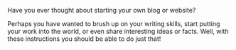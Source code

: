 Have you ever thought about starting your own blog or website? 

Perhaps you have wanted to brush up on your writing skills, start putting your work into the world, or even share interesting ideas or facts. Well, with these instructions you should be able to do just that! 
